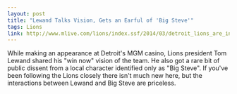 ```yaml
---
layout: post
title: "Lewand Talks Vision, Gets an Earful of 'Big Steve'"
tags: Lions
link: http://www.mlive.com/lions/index.ssf/2014/03/detroit_lions_are_in_win-now_m.html
---
```


While making an appearance at Detroit's MGM casino, Lions president Tom Lewand shared his "win now" vision of the team. He also got a rare bit of public dissent from a local character identified only as "Big Steve". If you've been following the Lions closely there isn't much new here, but the interactions between Lewand and Big Steve are priceless.
